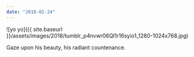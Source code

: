 ```yaml
---
date: "2018-02-24"
---
```


![yo yo]({{ site.baseurl }}/assets/images/2018/tumblr_p4nvwr06QI1r16syio1_1280-1024x768.jpg)

Gaze upon his beauty, his radiant countenance.

